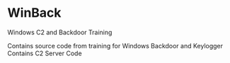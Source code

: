 # WinBack
Windows C2 and Backdoor Training

Contains source code from training for Windows Backdoor and Keylogger
Contains C2 Server Code
